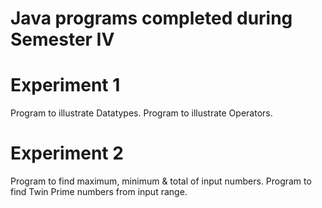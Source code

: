 # Java programs completed during Semester IV

# Experiment 1  
Program to illustrate Datatypes.
Program to illustrate Operators.

# Experiment 2 
Program to find maximum, minimum & total of input numbers.
Program to find Twin Prime numbers from input range.
